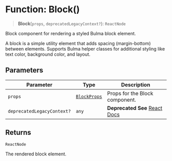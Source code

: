 # Function: Block()

> **Block**(`props`, `deprecatedLegacyContext?`): `ReactNode`

Block component for rendering a styled Bulma block element.

A block is a simple utility element that adds spacing (margin-bottom) between elements.
Supports Bulma helper classes for additional styling like text color, background color, and layout.

## Parameters

| Parameter | Type | Description |
| ------ | ------ | ------ |
| `props` | [`BlockProps`](../interfaces/BlockProps.md) | Props for the Block component. |
| `deprecatedLegacyContext?` | `any` | **Deprecated** **See** [React Docs](https://legacy.reactjs.org/docs/legacy-context.html#referencing-context-in-lifecycle-methods) |

## Returns

`ReactNode`

The rendered block element.
